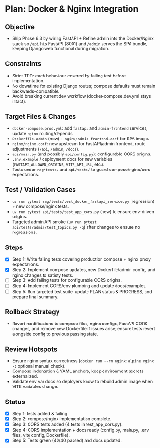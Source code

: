 # Plan: Docker & Nginx Integration

## Objective
- Ship Phase 6.3 by wiring FastAPI + Refine admin into the Docker/Nginx stack so `/api` hits FastAPI (8001) and `/admin` serves the SPA bundle, keeping Django web functional during migration.

## Constraints
- Strict TDD: each behaviour covered by failing test before implementation.
- No downtime for existing Django routes; compose defaults must remain backwards-compatible.
- Avoid breaking current dev workflow (docker-compose.dev.yml stays intact).

## Target Files & Changes
- `docker-compose.prod.yml`: add `fastapi` and `admin-frontend` services, update `nginx` routing/depends.
- `Dockerfile.admin` (new) + `nginx/admin-frontend.conf` for SPA image.
- `nginx/nginx.conf`: new upstream for FastAPI/admin frontend, route adjustments (`/api`, `/admin`, `/docs`).
- `api/main.py` (and possibly `api/config.py`): configurable CORS origins.
- `.env.example` / deployment docs for new variables (`FASTAPI_ALLOWED_ORIGINS`, `VITE_API_URL`, etc.).
- Tests under `rag/tests/` and `api/tests/` to guard compose/nginx/cors expectations.

## Test / Validation Cases
- `uv run pytest rag/tests/test_docker_fastapi_service.py` (regression) + new compose/nginx tests.
- `uv run pytest api/tests/test_app_cors.py` (new) to ensure env-driven origins.
- Targeted admin API smoke (`uv run pytest api/tests/admin/test_topics.py -q`) after changes to ensure no regressions.

## Steps
- [x] Step 1: Write failing tests covering production compose + nginx proxy expectations.
- [x] Step 2: Implement compose updates, new Dockerfile/admin config, and nginx changes to satisfy tests.
- [ ] Step 3: Add failing tests for configurable CORS origins.
- [ ] Step 4: Implement CORS/env plumbing and update docs/examples.
- [ ] Step 5: Run targeted test suite, update PLAN status & PROGRESS, and prepare final summary.

## Rollback Strategy
- Revert modifications to compose files, nginx configs, FastAPI CORS changes, and remove new Dockerfile if issues arise; ensure tests revert alongside config to previous passing state.

## Review Hotspots
- Ensure nginx syntax correctness (`docker run --rm nginx:alpine nginx -t` optional manual check).
- Compose indentation & YAML anchors; keep environment secrets externalized.
- Validate env var docs so deployers know to rebuild admin image when VITE variables change.

## Status
- [x] Step 1: tests added & failing.
- [x] Step 2: compose/nginx implementation complete.
- [x] Step 3: CORS tests added (4 tests in test_app_cors.py).
- [x] Step 4: CORS implementation + docs ready (config.py, main.py, .env files, vite config, Dockerfile).
- [x] Step 5: Tests green (40/40 passed) and docs updated.
